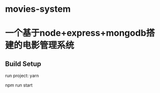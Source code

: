 # movies-system

# 一个基于node+express+mongodb搭建的电影管理系统

## Build Setup
run project:
yarn

npm run start